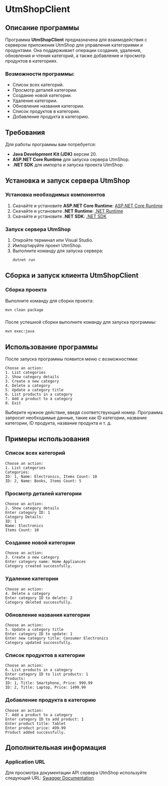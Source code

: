 # UtmShopClient

## Описание программы

Программа **UtmShopClient** предназначена для взаимодействия с сервером приложения UtmShop для управления категориями и
продуктами. Она поддерживает операции создания, удаления, обновления и чтения категорий, а также добавление и просмотр продуктов в
категориях.

### Возможности программы:

- Список всех категорий.
- Просмотр деталей категории.
- Создание новой категории.
- Удаление категории.
- Обновление названия категории.
- Список продуктов в категории.
- Добавление продукта в категорию.

## Требования

Для работы программы вам потребуется:

- **Java Development Kit (JDK)** версии 20.
- **ASP.NET Core Runtime** для запуска сервера UtmShop.
- **.NET SDK** для импорта и запуска проекта UtmShop.

## Установка и запуск сервера UtmShop

### Установка необходимых компонентов

1. Скачайте и установите **ASP.NET Core Runtime**:
   [ASP.NET Core Runtime](https://dotnet.microsoft.com/ru-ru/download/dotnet/thank-you/runtime-aspnetcore-7.0.20-windows-x64-installer?cid=getdotnetcore)
2. Скачайте и установите **.NET Runtime**:
   [.NET Runtime](https://dotnet.microsoft.com/ru-ru/download/dotnet/thank-you/runtime-7.0.20-windows-x64-installer)
3. Скачайте и установите **.NET SDK**:
   [.NET SDK](https://dotnet.microsoft.com/ru-ru/download/dotnet/thank-you/sdk-9.0.102-windows-x64-installer)

### Запуск сервера UtmShop

1. Откройте терминал или Visual Studio.
2. Импортируйте проект UtmShop.
3. Выполните команду для запуска сервера:
   ```bash
   dotnet run
   ```
   
## Сборка и запуск клиента UtmShopClient

### Сборка проекта

Выполните команду для сборки проекта:

```bash
mvn clean package
```

### 

После успешной сборки выполните команду для запуска программы:

```bash
mvn exec:java
```

## Использование программы

После запуска программы появится меню с возможностями:

```plaintext
Choose an action:
1. List categories
2. Show category details
3. Create a new category
4. Delete a category
5. Update a category title
6. List products in a category
7. Add a product to a category
0. Exit
```

Выберите нужное действие, введя соответствующий номер. Программа запросит необходимые данные, такие как ID категории, название
категории, ID продукта, название продукта и т. д.

## Примеры использования

### Список всех категорий

```plaintext
Choose an action:
1. List categories
Categories:
ID: 1, Name: Electronics, Items Count: 10
ID: 2, Name: Books, Items Count: 5
```

### Просмотр деталей категории

```plaintext
Choose an action:
2. Show category details
Enter category ID: 1
Category Details:
ID: 1
Name: Electronics
Items Count: 10
```

### Создание новой категории

```plaintext
Choose an action:
3. Create a new category
Enter category name: Home Appliances
Category created successfully.
```

### Удаление категории

```plaintext
Choose an action:
4. Delete a category
Enter category ID to delete: 2
Category deleted successfully.
```

### Обновление названия категории

```plaintext
Choose an action:
5. Update a category title
Enter category ID to update: 1
Enter new category title: Consumer Electronics
Category updated successfully.
```

### Список продуктов в категории

```plaintext
Choose an action:
6. List products in a category
Enter category ID to list products: 1
Products:
ID: 1, Title: Smartphone, Price: 999.99
ID: 2, Title: Laptop, Price: 1499.99
```

### Добавление продукта в категорию

```plaintext
Choose an action:
7. Add a product to a category
Enter category ID to add product: 1
Enter product title: Tablet
Enter product price: 499.99
Product added successfully.
```

## Дополнительная информация

### Application URL

Для просмотра документации API сервера UtmShop используйте следующий URL:
[Swagger Documentation](https://localhost:5001/swagger/index.html)